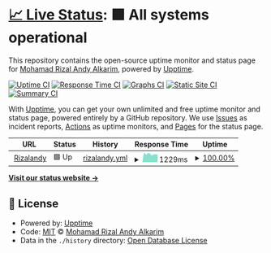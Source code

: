 # [📈 Live Status](https://rizalandyyy.github.io/server-uptime): <!--live status--> **🟩 All systems operational**

This repository contains the open-source uptime monitor and status page for [Mohamad Rizal Andy Alkarim](https://rizalandy.com/), powered by [Upptime](https://github.com/upptime/upptime).

[![Uptime CI](https://github.com/rizalandyyy/server-uptime/workflows/Uptime%20CI/badge.svg)](https://github.com/rizalandyyy/server-uptime/actions?query=workflow%3A%22Uptime+CI%22)
[![Response Time CI](https://github.com/rizalandyyy/server-uptime/workflows/Response%20Time%20CI/badge.svg)](https://github.com/rizalandyyy/server-uptime/actions?query=workflow%3A%22Response+Time+CI%22)
[![Graphs CI](https://github.com/rizalandyyy/server-uptime/workflows/Graphs%20CI/badge.svg)](https://github.com/rizalandyyy/server-uptime/actions?query=workflow%3A%22Graphs+CI%22)
[![Static Site CI](https://github.com/rizalandyyy/server-uptime/workflows/Static%20Site%20CI/badge.svg)](https://github.com/rizalandyyy/server-uptime/actions?query=workflow%3A%22Static+Site+CI%22)
[![Summary CI](https://github.com/rizalandyyy/server-uptime/workflows/Summary%20CI/badge.svg)](https://github.com/rizalandyyy/server-uptime/actions?query=workflow%3A%22Summary+CI%22)

With [Upptime](https://upptime.js.org), you can get your own unlimited and free uptime monitor and status page, powered entirely by a GitHub repository. We use [Issues](https://github.com/rizalandyyy/server-uptime/issues) as incident reports, [Actions](https://github.com/rizalandyyy/server-uptime/actions) as uptime monitors, and [Pages](https://rizalandyyy.github.io/server-uptime) for the status page.

<!--start: status pages-->
<!-- This summary is generated by Upptime (https://github.com/upptime/upptime) -->
<!-- Do not edit this manually, your changes will be overwritten -->
<!-- prettier-ignore -->
| URL | Status | History | Response Time | Uptime |
| --- | ------ | ------- | ------------- | ------ |
| <img alt="" src="https://favicons.githubusercontent.com/rizalandy.com" height="13"> [Rizalandy](https://rizalandy.com) | 🟩 Up | [rizalandy.yml](https://github.com/rizalandyyy/server-uptime/commits/HEAD/history/rizalandy.yml) | <details><summary><img alt="Response time graph" src="./graphs/rizalandy/response-time-week.png" height="20"> 1229ms</summary><br><a href="https://rizalandyyy.github.io/server-uptime/history/rizalandy"><img alt="Response time 1414" src="https://img.shields.io/endpoint?url=https%3A%2F%2Fraw.githubusercontent.com%2Frizalandyyy%2Fserver-uptime%2FHEAD%2Fapi%2Frizalandy%2Fresponse-time.json"></a><br><a href="https://rizalandyyy.github.io/server-uptime/history/rizalandy"><img alt="24-hour response time 1204" src="https://img.shields.io/endpoint?url=https%3A%2F%2Fraw.githubusercontent.com%2Frizalandyyy%2Fserver-uptime%2FHEAD%2Fapi%2Frizalandy%2Fresponse-time-day.json"></a><br><a href="https://rizalandyyy.github.io/server-uptime/history/rizalandy"><img alt="7-day response time 1229" src="https://img.shields.io/endpoint?url=https%3A%2F%2Fraw.githubusercontent.com%2Frizalandyyy%2Fserver-uptime%2FHEAD%2Fapi%2Frizalandy%2Fresponse-time-week.json"></a><br><a href="https://rizalandyyy.github.io/server-uptime/history/rizalandy"><img alt="30-day response time 1426" src="https://img.shields.io/endpoint?url=https%3A%2F%2Fraw.githubusercontent.com%2Frizalandyyy%2Fserver-uptime%2FHEAD%2Fapi%2Frizalandy%2Fresponse-time-month.json"></a><br><a href="https://rizalandyyy.github.io/server-uptime/history/rizalandy"><img alt="1-year response time 1414" src="https://img.shields.io/endpoint?url=https%3A%2F%2Fraw.githubusercontent.com%2Frizalandyyy%2Fserver-uptime%2FHEAD%2Fapi%2Frizalandy%2Fresponse-time-year.json"></a></details> | <details><summary><a href="https://rizalandyyy.github.io/server-uptime/history/rizalandy">100.00%</a></summary><a href="https://rizalandyyy.github.io/server-uptime/history/rizalandy"><img alt="All-time uptime 99.88%" src="https://img.shields.io/endpoint?url=https%3A%2F%2Fraw.githubusercontent.com%2Frizalandyyy%2Fserver-uptime%2FHEAD%2Fapi%2Frizalandy%2Fuptime.json"></a><br><a href="https://rizalandyyy.github.io/server-uptime/history/rizalandy"><img alt="24-hour uptime 100.00%" src="https://img.shields.io/endpoint?url=https%3A%2F%2Fraw.githubusercontent.com%2Frizalandyyy%2Fserver-uptime%2FHEAD%2Fapi%2Frizalandy%2Fuptime-day.json"></a><br><a href="https://rizalandyyy.github.io/server-uptime/history/rizalandy"><img alt="7-day uptime 100.00%" src="https://img.shields.io/endpoint?url=https%3A%2F%2Fraw.githubusercontent.com%2Frizalandyyy%2Fserver-uptime%2FHEAD%2Fapi%2Frizalandy%2Fuptime-week.json"></a><br><a href="https://rizalandyyy.github.io/server-uptime/history/rizalandy"><img alt="30-day uptime 99.87%" src="https://img.shields.io/endpoint?url=https%3A%2F%2Fraw.githubusercontent.com%2Frizalandyyy%2Fserver-uptime%2FHEAD%2Fapi%2Frizalandy%2Fuptime-month.json"></a><br><a href="https://rizalandyyy.github.io/server-uptime/history/rizalandy"><img alt="1-year uptime 99.88%" src="https://img.shields.io/endpoint?url=https%3A%2F%2Fraw.githubusercontent.com%2Frizalandyyy%2Fserver-uptime%2FHEAD%2Fapi%2Frizalandy%2Fuptime-year.json"></a></details>

<!--end: status pages-->

[**Visit our status website →**](https://rizalandyyy.github.io/server-uptime)

## 📄 License

- Powered by: [Upptime](https://github.com/upptime/upptime)
- Code: [MIT](./LICENSE) © [Mohamad Rizal Andy Alkarim](https://rizalandy.com/)
- Data in the `./history` directory: [Open Database License](https://opendatacommons.org/licenses/odbl/1-0/)
